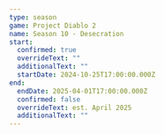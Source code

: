 ```yaml
---
type: season
game: Project Diablo 2
name: Season 10 - Desecration
start:
  confirmed: true
  overrideText: ""
  additionalText: ""
  startDate: 2024-10-25T17:00:00.000Z
end:
  endDate: 2025-04-01T17:00:00.000Z
  confirmed: false
  overrideText: est. April 2025
  additionalText: ""
---
```

